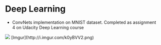# Deep Learning
- ConvNets implementation on MNIST dataset. Completed as assignment 4 on Udacity Deep Learning course
<img src=http://i.imgur.com/59yWfZ5.png>
[Imgur](http://i.imgur.com/k0yBVV2.png)

